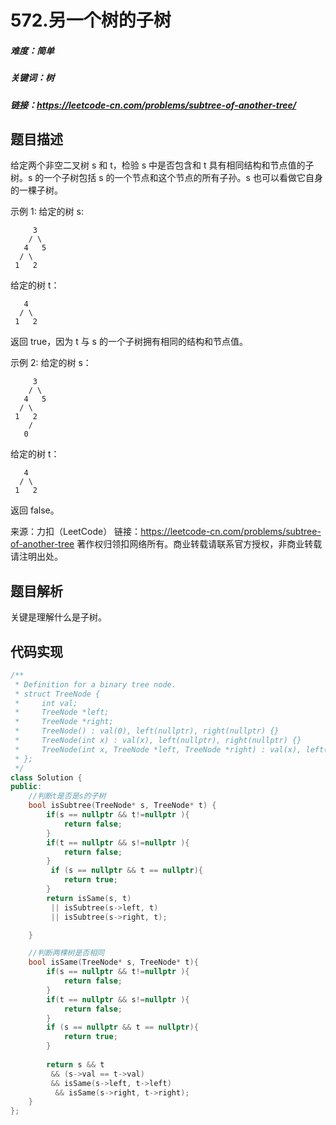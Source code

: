 

# 572.另一个树的子树

##### 难度：简单

##### 关键词：树

##### 链接：https://leetcode-cn.com/problems/subtree-of-another-tree/

## 题目描述

给定两个非空二叉树 s 和 t，检验 s 中是否包含和 t 具有相同结构和节点值的子树。s 的一个子树包括 s 的一个节点和这个节点的所有子孙。s 也可以看做它自身的一棵子树。

示例 1:
给定的树 s:

```
     3
    / \
   4   5
  / \
 1   2
```


给定的树 t：

```
   4 
  / \
 1   2
```

返回 true，因为 t 与 s 的一个子树拥有相同的结构和节点值。

示例 2:
给定的树 s：

         3
        / \
       4   5
      / \
     1   2
        /
       0

给定的树 t：

```
   4
  / \
 1   2
```

返回 false。

来源：力扣（LeetCode）
链接：https://leetcode-cn.com/problems/subtree-of-another-tree
著作权归领扣网络所有。商业转载请联系官方授权，非商业转载请注明出处。

## 题目解析

关键是理解什么是子树。


## 代码实现

```c++
/**
 * Definition for a binary tree node.
 * struct TreeNode {
 *     int val;
 *     TreeNode *left;
 *     TreeNode *right;
 *     TreeNode() : val(0), left(nullptr), right(nullptr) {}
 *     TreeNode(int x) : val(x), left(nullptr), right(nullptr) {}
 *     TreeNode(int x, TreeNode *left, TreeNode *right) : val(x), left(left), right(right) {}
 * };
 */
class Solution {
public:
  	//判断t是否是s的子树
    bool isSubtree(TreeNode* s, TreeNode* t) {
        if(s == nullptr && t!=nullptr ){
            return false;
        }
        if(t == nullptr && s!=nullptr ){
            return false;
        }
         if (s == nullptr && t == nullptr){
            return true;
        }
        return isSame(s, t)
         || isSubtree(s->left, t)
         || isSubtree(s->right, t);

    }

  	//判断两棵树是否相同
    bool isSame(TreeNode* s, TreeNode* t){
        if(s == nullptr && t!=nullptr ){
            return false;
        }
        if(t == nullptr && s!=nullptr ){
            return false;
        }
        if (s == nullptr && t == nullptr){
            return true;
        }
        
        return s && t
         && (s->val == t->val)
         && isSame(s->left, t->left)
          && isSame(s->right, t->right);
    }
};
```









